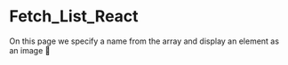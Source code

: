 # Fetch_List_React
On this page we specify a name from the array and display an element as an image 🍂
